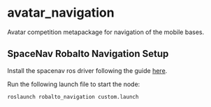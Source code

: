 # avatar_navigation

Avatar competition metapackage for navigation of the mobile bases.

## SpaceNav Robalto Navigation Setup
Install the spacenav ros driver following the guide [here](
http://wiki.ros.org/spacenav_node).

Run the following launch file to start the node:

```shell
roslaunch robalto_navigation custom.launch
```